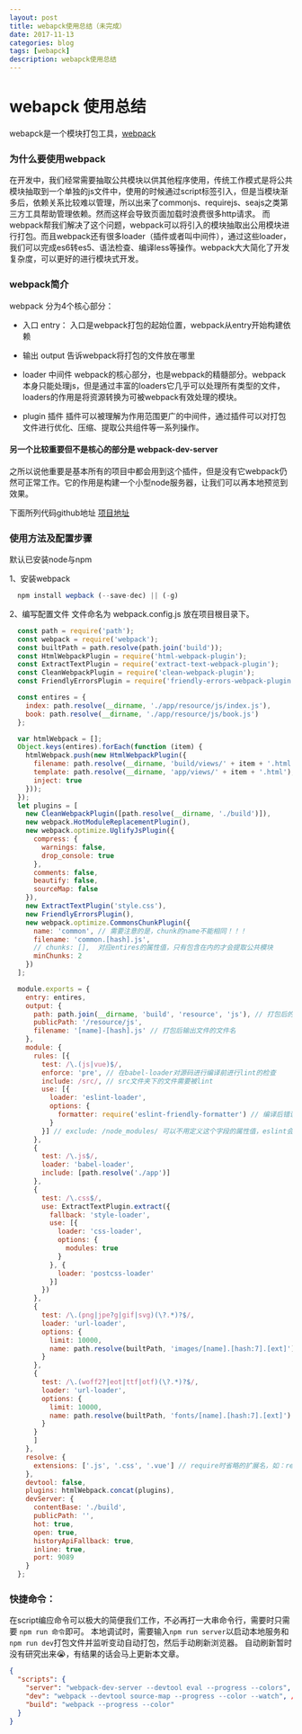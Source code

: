 ```yaml
---
layout: post
title: webapck使用总结（未完成）
date: 2017-11-13
categories: blog
tags: [webapck]
description: webapck使用总结
---
```


# webapck 使用总结

webapck是一个模块打包工具，[webpack](https://github.com/webpack/webpack)

### 为什么要使用webpack

在开发中，我们经常需要抽取公共模块以供其他程序使用，传统工作模式是将公共模块抽取到一个单独的js文件中，使用的时候通过script标签引入，但是当模块渐多后，依赖关系比较难以管理，所以出来了commonjs、requirejs、seajs之类第三方工具帮助管理依赖。然而这样会导致页面加载时浪费很多http请求。
而webpack帮我们解决了这个问题，webpack可以将引入的模块抽取出公用模块进行打包。而且webpack还有很多loader（插件或者叫中间件），通过这些loader，我们可以完成es6转es5、语法检查、编译less等操作。webpack大大简化了开发复杂度，可以更好的进行模块式开发。

### webpack简介
webpack 分为4个核心部分：

- 入口 entry：
入口是webpack打包的起始位置，webpack从entry开始构建依赖

- 输出 output
告诉webpack将打包的文件放在哪里

- loader 中间件
webpack的核心部分，也是webpack的精髓部分。webpack本身只能处理js，但是通过丰富的loaders它几乎可以处理所有类型的文件，loaders的作用是将资源转换为可被webpack有效处理的模块。

- plugin 插件
插件可以被理解为作用范围更广的中间件，通过插件可以对打包文件进行优化、压缩、提取公共组件等一系列操作。

#### 另一个比较重要但不是核心的部分是 webpack-dev-server
之所以说他重要是基本所有的项目中都会用到这个插件，但是没有它webpack仍然可正常工作。它的作用是构建一个小型node服务器，让我们可以再本地预览到效果。

下面所列代码github地址 [项目地址](https://github.com/GyueGuo/webpack_seed)

### 使用方法及配置步骤

默认已安装node与npm

1、安装webpack
```javascript
  npm install wepback (--save-dec) || (-g)
```

2、编写配置文件
文件命名为 webpack.config.js 放在项目根目录下。
```javascript
  const path = require('path');
  const webpack = require('webpack');
  const builtPath = path.resolve(path.join('build'));
  const HtmlWebpackPlugin = require('html-webpack-plugin');
  const ExtractTextPlugin = require('extract-text-webpack-plugin');
  const CleanWebpackPlugin = require('clean-webpack-plugin');
  const FriendlyErrorsPlugin = require('friendly-errors-webpack-plugin');

  const entires = {
    index: path.resolve(__dirname, './app/resource/js/index.js'),
    book: path.resolve(__dirname, './app/resource/js/book.js')
  };

  var htmlWebpack = [];
  Object.keys(entires).forEach(function (item) {
    htmlWebpack.push(new HtmlWebpackPlugin({
      filename: path.resolve(__dirname, 'build/views/' + item + '.html'),
      template: path.resolve(__dirname, 'app/views/' + item + '.html'),
      inject: true
    }));
  });
  let plugins = [
    new CleanWebpackPlugin([path.resolve(__dirname, './build')]),
    new webpack.HotModuleReplacementPlugin(),
    new webpack.optimize.UglifyJsPlugin({
      compress: {
        warnings: false,
        drop_console: true
      },
      comments: false,
      beautify: false,
      sourceMap: false
    }),
    new ExtractTextPlugin('style.css'),
    new FriendlyErrorsPlugin(),
    new webpack.optimize.CommonsChunkPlugin({
      name: 'common', // 需要注意的是，chunk的name不能相同！！！
      filename: 'common.[hash].js',
      // chunks: [],  对应entires的属性值，只有包含在内的才会提取公共模块
      minChunks: 2
    })
  ];

  module.exports = {
    entry: entires,
    output: {
      path: path.join(__dirname, 'build', 'resource', 'js'), // 打包后的文件存放的地方
      publicPath: '/resource/js',
      filename: '[name]-[hash].js' // 打包后输出文件的文件名
    },
    module: {
      rules: [{
        test: /\.(js|vue)$/,
        enforce: 'pre', // 在babel-loader对源码进行编译前进行lint的检查
        include: /src/, // src文件夹下的文件需要被lint
        use: [{
          loader: 'eslint-loader',
          options: {
            formatter: require('eslint-friendly-formatter') // 编译后错误报告格式
          }
        }] // exclude: /node_modules/ 可以不用定义这个字段的属性值，eslint会自动忽略node_modules和bower_
      },
      {
        test: /\.js$/,
        loader: 'babel-loader',
        include: [path.resolve('./app')]
      },
      {
        test: /\.css$/,
        use: ExtractTextPlugin.extract({
          fallback: 'style-loader',
          use: [{
            loader: 'css-loader',
            options: {
              modules: true
            }
          }, {
            loader: 'postcss-loader'
          }]
        })
      },
      {
        test: /\.(png|jpe?g|gif|svg)(\?.*)?$/,
        loader: 'url-loader',
        options: {
          limit: 10000,
          name: path.resolve(builtPath, 'images/[name].[hash:7].[ext]')
        }
      },
      {
        test: /\.(woff2?|eot|ttf|otf)(\?.*)?$/,
        loader: 'url-loader',
        options: {
          limit: 10000,
          name: path.resolve(builtPath, 'fonts/[name].[hash:7].[ext]')
        }
      }
      ]
    },
    resolve: {
      extensions: ['.js', '.css', '.vue'] // require时省略的扩展名，如：require('module') 不需要module.js
    },
    devtool: false,
    plugins: htmlWebpack.concat(plugins),
    devServer: {
      contentBase: './build',
      publicPath: '',
      hot: true,
      open: true,
      historyApiFallback: true,
      inline: true,
      port: 9089
    }
  };

```

### 快捷命令：
在script编应命令可以极大的简便我们工作，不必再打一大串命令行，需要时只需要 `npm run 命令`即可。
本地调试时，需要输入`npm run server`以启动本地服务和`npm run dev`打包文件并监听变动自动打包，然后手动刷新浏览器。
自动刷新暂时没有研究出来:sob:，有结果的话会马上更新本文章。
```json
{
  "scripts": {
    "server": "webpack-dev-server --devtool eval --progress --colors", // 运行本地服务器
    "dev": "webpack --devtool source-map --progress --color --watch", // 监听文件变动并自动打包
    "build": "webpack --progress --color"
  }
}
```